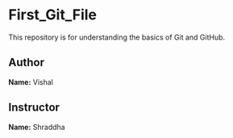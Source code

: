 # First_Git_File
This repository is for understanding the basics of Git and GitHub.

## Author
**Name:** Vishal

## Instructor
**Name:** Shraddha